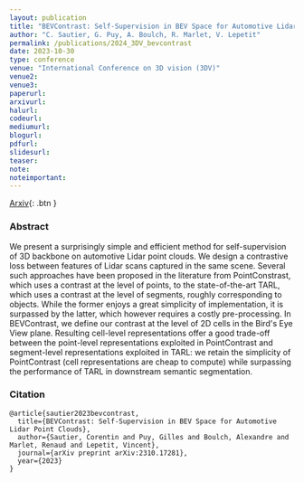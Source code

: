 ```yaml
---
layout: publication
title: "BEVContrast: Self-Supervision in BEV Space for Automotive Lidar Point Clouds"
author: "C. Sautier, G. Puy, A. Boulch, R. Marlet, V. Lepetit"
permalink: /publications/2024_3DV_bevcontrast
date: 2023-10-30
type: conference
venue: "International Conference on 3D vision (3DV)"
venue2: 
venue3:
paperurl: 
arxivurl:
halurl: 
codeurl: 
mediumurl: 
blogurl: 
pdfurl: 
slidesurl: 
teaser:
note:
noteimportant: 
---
```


[Arxiv](https://arxiv.org/abs/2310.17281){: .btn }

### Abstract

We present a surprisingly simple and efficient method for self-supervision of 3D backbone on automotive Lidar point clouds. We design a contrastive loss between features of Lidar scans captured in the same scene. Several such approaches have been proposed in the literature from PointConstrast, which uses a contrast at the level of points, to the state-of-the-art TARL, which uses a contrast at the level of segments, roughly corresponding to objects. While the former enjoys a great simplicity of implementation, it is surpassed by the latter, which however requires a costly pre-processing. In BEVContrast, we define our contrast at the level of 2D cells in the Bird's Eye View plane. Resulting cell-level representations offer a good trade-off between the point-level representations exploited in PointContrast and segment-level representations exploited in TARL: we retain the simplicity of PointContrast (cell representations are cheap to compute) while surpassing the performance of TARL in downstream semantic segmentation.


### Citation


```
@article{sautier2023bevcontrast,
  title={BEVContrast: Self-Supervision in BEV Space for Automotive Lidar Point Clouds},
  author={Sautier, Corentin and Puy, Gilles and Boulch, Alexandre and Marlet, Renaud and Lepetit, Vincent},
  journal={arXiv preprint arXiv:2310.17281},
  year={2023}
}
```